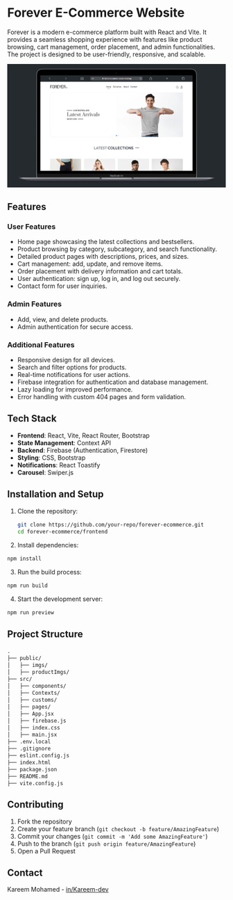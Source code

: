 # Forever E-Commerce Website

Forever is a modern e-commerce platform built with React and Vite. It provides a seamless shopping experience with features like product browsing, cart management, order placement, and admin functionalities. The project is designed to be user-friendly, responsive, and scalable.

![Project Preview](/public/imgs/forever-ecommerce.png)

## Features

### User Features

- Home page showcasing the latest collections and bestsellers.
- Product browsing by category, subcategory, and search functionality.
- Detailed product pages with descriptions, prices, and sizes.
- Cart management: add, update, and remove items.
- Order placement with delivery information and cart totals.
- User authentication: sign up, log in, and log out securely.
- Contact form for user inquiries.

### Admin Features

- Add, view, and delete products.
- Admin authentication for secure access.

### Additional Features

- Responsive design for all devices.
- Search and filter options for products.
- Real-time notifications for user actions.
- Firebase integration for authentication and database management.
- Lazy loading for improved performance.
- Error handling with custom 404 pages and form validation.

## Tech Stack

- **Frontend**: React, Vite, React Router, Bootstrap
- **State Management**: Context API
- **Backend**: Firebase (Authentication, Firestore)
- **Styling**: CSS, Bootstrap
- **Notifications**: React Toastify
- **Carousel**: Swiper.js

## Installation and Setup

1. Clone the repository:
   ```bash
   git clone https://github.com/your-repo/forever-ecommerce.git
   cd forever-ecommerce/frontend
   ```


2. Install dependencies:

```bash
npm install
````

3. Run the build process:

```bash
npm run build
```

4. Start the development server:

```bash
npm run preview
```

## Project Structure

```
.
├── public/
│   ├── imgs/
│   ├── productImgs/
├── src/
│   ├── components/
│   ├── Contexts/
│   ├── customs/
│   ├── pages/
│   ├── App.jsx
│   ├── firebase.js
│   ├── index.css
│   ├── main.jsx
├── .env.local
├── .gitignore
├── eslint.config.js
├── index.html
├── package.json
├── README.md
├── vite.config.js
```

## Contributing

1. Fork the repository
2. Create your feature branch (`git checkout -b feature/AmazingFeature`)
3. Commit your changes (`git commit -m 'Add some AmazingFeature'`)
4. Push to the branch (`git push origin feature/AmazingFeature`)
5. Open a Pull Request

## Contact

Kareem Mohamed - [in/Kareem-dev](https://www.linkedin.com/in/kareem-dev/)
